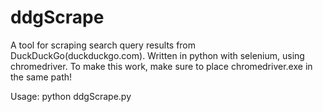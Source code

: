# ddgScrape
A tool for scraping search query results from DuckDuckGo(duckduckgo.com).
Written in python with selenium, using chromedriver.
To make this work, make sure to place chromedriver.exe in the same path!

Usage:
python ddgScrape.py <search term>

